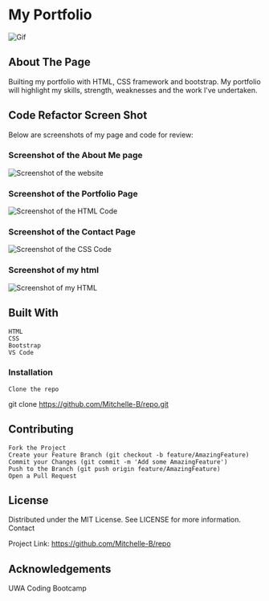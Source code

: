 
# My Portfolio #

![Gif](PortfolioPage/Assets/screenshots/portfolio.gif)

## About The Page ## 

Builting my portfolio with HTML, CSS framework and bootstrap. My portfolio will highlight my skills, strength, weaknesses and the work l've undertaken. 

## Code Refactor Screen Shot ##

Below are screenshots of my page and code for review:

### Screenshot of the About Me page ###

![Screenshot of the website](PortfolioPage/Assets/screenshots/index.png)

### Screenshot of the Portfolio Page ###

![Screenshot of the HTML Code](PortfolioPage/Assets/screenshots/html.png)

### Screenshot of the Contact Page ###

![Screenshot of the CSS Code](PortfolioPage/Assets/screenshots/contactpage.png)

### Screenshot of my html

![Screenshot of my HTML](PortfolioPage/Assets/screenshots/indexhtml.pngg)

## Built With ##

    HTML 
    CSS 
    Bootstrap
    VS Code


### Installation ###

    Clone the repo

git clone https://github.com/Mitchelle-B/repo.git

## Contributing ##

    Fork the Project
    Create your Feature Branch (git checkout -b feature/AmazingFeature)
    Commit your Changes (git commit -m 'Add some AmazingFeature')
    Push to the Branch (git push origin feature/AmazingFeature)
    Open a Pull Request

## License ##

Distributed under the MIT License. See LICENSE for more information.
Contact

Project Link: https://github.com/Mitchelle-B/repo

## Acknowledgements ##

UWA Coding Bootcamp 